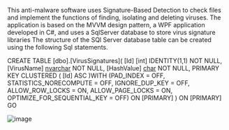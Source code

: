 This anti-malware software uses Signature-Based Detection to check files and implement the functions of finding, isolating and deleting viruses.
The application is based on the MVVM design pattern, a WPF application developed in C#, and uses a SqlServer database to store virus signature libraries
The structure of the SQl Server database table can be created using the following Sql statements.


CREATE TABLE [dbo].[VirusSignatures](
	[Id] [int] IDENTITY(1,1) NOT NULL,
	[VirusName] [nvarchar](255) NOT NULL,
	[HashValue] [char](32) NOT NULL,
 PRIMARY KEY CLUSTERED 
(
	[Id] ASC
)WITH (PAD_INDEX = OFF, STATISTICS_NORECOMPUTE = OFF, IGNORE_DUP_KEY = OFF, ALLOW_ROW_LOCKS = ON, ALLOW_PAGE_LOCKS = ON, OPTIMIZE_FOR_SEQUENTIAL_KEY = OFF) ON [PRIMARY]
) ON [PRIMARY]
GO

![image](https://github.com/user-attachments/assets/e4131c82-d524-43ba-8d0a-88b62312e7e5)

